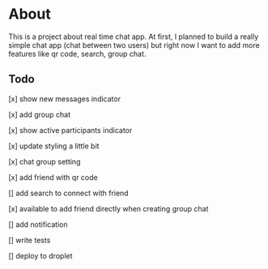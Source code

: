 # About

This is a project about real time chat app. At first, I planned to build a really simple chat app (chat between two users) but right now I want to add more features like qr code, search, group chat.

## Todo

[x] show new messages indicator

[x] add group chat

[x] show active participants indicator

[x] update styling a little bit

[x] chat group setting

[x] add friend with qr code

[] add search to connect with friend

[x] available to add friend directly when creating group chat

[] add notification

[] write tests

[] deploy to droplet
